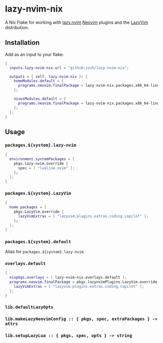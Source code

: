 # lazy-nvim-nix

A Nix Flake for working with [lazy.nvim](https://github.com/folke/lazy.nvim) [Neovim](https://neovim.io/) plugins and the [LazyVim](https://github.com/LazyVim/LazyVim) distribution.

## Installation

Add as an input to your flake:

```nix
{
  inputs.lazy-nvim-nix.url = "github:josh/lazy-nvim-nix";

  outputs = { self, lazy-nvim-nix }: {
    homeModules.default = {
      programs.neovim.finalPackage = lazy-nvim-nix.packages.x86_64-linux.LazyVim;
    };

    nixosModules.default = {
      programs.neovim.finalPackage = lazy-nvim-nix.packages.x86_64-linux.default;
    };
  };
}
```

## Usage

### `packages.${system}.lazy-nvim`

```nix
{
  environment.systemPackages = [
    pkgs.lazy-nvim.override {
      spec = [ "lualine.nvim" ];
    };
  ];
}
```

### `packages.${system}.LazyVim`

```nix
{
  home.packages = [
    pkgs.LazyVim.override {
      lazyVimExtras = [ "lazyvim.plugins.extras.coding.copilot" ];
    };
  ];
}
```

### `packages.${system}.default`

Alias for `packages.${system}.lazy-nvim`.

### `overlays.default`

```nix
{
  nixpkgs.overlays = [ lazy-nvim-nix.overlays.default ];
  programs.neovim.finalPackage = pkgs.lazynvimPlugins.LazyVim.override {
    lazyVimExtras = [ "lazyvim.plugins.extras.coding.copilot" ];
  };
}
```

### `lib.defaultLazyOpts`

### `lib.makeLazyNeovimConfig :: { pkgs, spec, extraPackages } -> attrs`

### `lib.setupLazyLua :: { pkgs, spec, opts } -> string`
